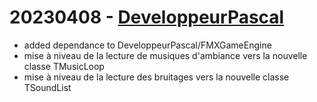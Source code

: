 # 20230408 - [DeveloppeurPascal](https://github.com/DeveloppeurPascal)

* added dependance to DeveloppeurPascal/FMXGameEngine 
* mise à niveau de la lecture de musiques d'ambiance vers la nouvelle classe TMusicLoop
* mise à niveau de la lecture des bruitages vers la nouvelle classe TSoundList
